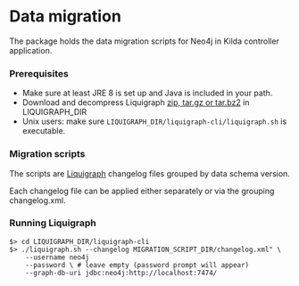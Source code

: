 # Data migration

The package holds the data migration scripts for Neo4j in Kilda controller application.

### Prerequisites

- Make sure at least JRE 8 is set up and Java is included in your path.
- Download and decompress Liquigraph [zip, tar.gz or tar.bz2](https://www.liquigraph.org/latest/index.html#shell) in LIQUIGRAPH_DIR
- Unix users: make sure ```LIQUIGRAPH_DIR/liquigraph-cli/liquigraph.sh``` is executable.

### Migration scripts
The scripts are [Liquigraph](https://www.liquigraph.org/) changelog files grouped by data schema version.  

Each changelog file can be applied either separately or via the grouping changelog.xml.

### Running Liquigraph

```
$> cd LIQUIGRAPH_DIR/liquigraph-cli
$> ./liquigraph.sh --changelog MIGRATION_SCRIPT_DIR/changelog.xml" \
    --username neo4j
    --password \ # leave empty (password prompt will appear)
    --graph-db-uri jdbc:neo4j:http://localhost:7474/
```


